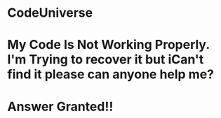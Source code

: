 # CodeUniverse
# My Code Is Not Working Properly. I'm Trying to recover it but iCan't find it please can anyone help me?
# Answer Granted!!
